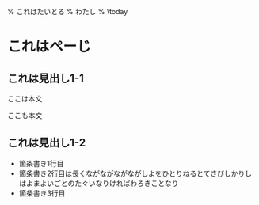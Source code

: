 % これはたいとる
% わたし
% \today

# これはぺーじ

## これは見出し1-1
ここは本文

ここも本文

## これは見出し1-2
- 箇条書き1行目
- 箇条書き2行目は長くながながながながしよをひとりねるとてさびしかりしはよまよいごとのたぐいなりければわろきことなり
- 箇条書き3行目
